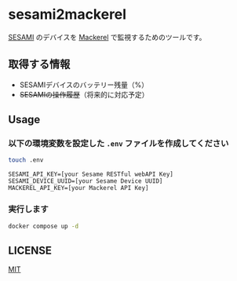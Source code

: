 # sesami2mackerel

[SESAMI](https://jp.candyhouse.co/) のデバイスを [Mackerel](https://mackerel.io/) で監視するためのツールです。

## 取得する情報

- SESAMIデバイスのバッテリー残量（%）
- ~~SESAMIの操作履歴~~（将来的に対応予定）

## Usage

### 以下の環境変数を設定した `.env` ファイルを作成してください

```sh
touch .env
```

```env
SESAMI_API_KEY=[your Sesame RESTful webAPI Key]
SESAMI_DEVICE_UUID=[your Sesame Device UUID]
MACKEREL_API_KEY=[your Mackerel API Key]
```

### 実行します

```sh
docker compose up -d
```

## LICENSE

[MIT](./LICENSE)
